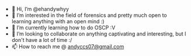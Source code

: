 - 👋 Hi, I’m @ehandywhyy
- 👀 I’m interested in the field of forensics and pretty much open to learning anything with an open mind :)
- 🌱 I’m currently learning how to do OSCP :V
- 💞️ I’m looking to collaborate on anything captivating and interesting, but I don't have a lot of time :/
- 📫 How to reach me @ andyccs07@gmail.com

<!---
ehandywhyy/ehandywhyy is a ✨ special ✨ repository because its `README.md` (this file) appears on your GitHub profile.
You can click the Preview link to take a look at your changes.
--->
